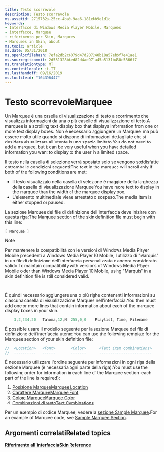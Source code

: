 ```yaml
---
title: Testo scorrevole
description: Testo scorrevole
ms.assetid: 2715732a-25cc-4ba9-9aa6-181ebb9e1d1c
keywords:
- Interfacce di Windows Media Player Mobile, Marquees
- interfacce, Marquee
- riferimento per Skin, Marquees
- Marquees in Skin, about
ms.topic: article
ms.date: 05/31/2018
ms.openlocfilehash: 7efa2db2c6079d47d207240b18a57ebbf7e41ae1
ms.sourcegitcommit: 2d531328b6ed82d4ad971a45a5131b430c5866f7
ms.translationtype: MT
ms.contentlocale: it-IT
ms.lasthandoff: 09/16/2019
ms.locfileid: "104396447"
---
```

# <a name="marquee"></a><span data-ttu-id="6d550-107">Testo scorrevole</span><span class="sxs-lookup"><span data-stu-id="6d550-107">Marquee</span></span>

<span data-ttu-id="6d550-108">Un Marquee è una casella di visualizzazione di testo a scorrimento che visualizza informazioni da una o più caselle di visualizzazione di testo.</span><span class="sxs-lookup"><span data-stu-id="6d550-108">A marquee is a scrolling text display box that displays information from one or more text display boxes.</span></span> <span data-ttu-id="6d550-109">Non è necessario aggiungere un Marquee, ma può essere molto utile quando si dispone di informazioni dettagliate che si desidera visualizzare all'utente in uno spazio limitato.</span><span class="sxs-lookup"><span data-stu-id="6d550-109">You do not need to add a marquee, but it can be very useful when you have detailed information you want to display to the user in a limited space.</span></span>

<span data-ttu-id="6d550-110">Il testo nella casella di selezione verrà spostato solo se vengono soddisfatte entrambe le condizioni seguenti:</span><span class="sxs-lookup"><span data-stu-id="6d550-110">The text in the marquee will scroll only if both of the following conditions are met:</span></span>

-   <span data-ttu-id="6d550-111">Il testo visualizzato nella casella di selezione è maggiore della larghezza della casella di visualizzazione Marquee.</span><span class="sxs-lookup"><span data-stu-id="6d550-111">You have more text to display in the marquee than the width of the marquee display box.</span></span>
-   <span data-ttu-id="6d550-112">L'elemento multimediale viene arrestato o sospeso.</span><span class="sxs-lookup"><span data-stu-id="6d550-112">The media item is either stopped or paused.</span></span>

<span data-ttu-id="6d550-113">La sezione Marquee del file di definizione dell'interfaccia deve iniziare con questa riga:</span><span class="sxs-lookup"><span data-stu-id="6d550-113">The Marquee section of the skin definition file must begin with this line:</span></span>


```C++
[ Marquee ]

```



> [!Note]  
> <span data-ttu-id="6d550-114">Per mantenere la compatibilità con le versioni di Windows Media Player Mobile precedenti a Windows Media Player 10 Mobile, l'utilizzo di "Marquis" in un file di definizione dell'interfaccia personalizzata è ancora considerato valido.</span><span class="sxs-lookup"><span data-stu-id="6d550-114">To maintain compatibility with versions of Windows Media Player Mobile older than Windows Media Player 10 Mobile, using "Marquis" in a skin definition file is still considered valid.</span></span>

 

<span data-ttu-id="6d550-115">È quindi necessario aggiungere una o più righe contenenti informazioni su ciascuna casella di visualizzazione Marquee nell'interfaccia.</span><span class="sxs-lookup"><span data-stu-id="6d550-115">You then must add one or more lines that contain information about each of the marquee display boxes in your skin.</span></span>


```C++
    3,2,234,20   Tahoma,12,N  255,0,0    Playlist, Time, Filename

```



<span data-ttu-id="6d550-116">È possibile usare il modello seguente per la sezione Marquee del file di definizione dell'interfaccia utente:</span><span class="sxs-lookup"><span data-stu-id="6d550-116">You can use the following template for the Marquee section of your skin definition file:</span></span>


```C++
//  <Location>   <Font>       <Color>      <Text item combinations>
//  ----------   ------       -------      ------------------------

```



<span data-ttu-id="6d550-117">È necessario utilizzare l'ordine seguente per informazioni in ogni riga della sezione Marquee (è necessaria ogni parte della riga):</span><span class="sxs-lookup"><span data-stu-id="6d550-117">You must use the following order for information in each line of the Marquee section (each part of the line is required):</span></span>

1.  [<span data-ttu-id="6d550-118">Posizione Marquee</span><span class="sxs-lookup"><span data-stu-id="6d550-118">Marquee Location</span></span>](marquee-location.md)
2.  [<span data-ttu-id="6d550-119">Carattere Marquee</span><span class="sxs-lookup"><span data-stu-id="6d550-119">Marquee Font</span></span>](marquee-font.md)
3.  [<span data-ttu-id="6d550-120">Colore Marquee</span><span class="sxs-lookup"><span data-stu-id="6d550-120">Marquee Color</span></span>](marquee-color.md)
4.  [<span data-ttu-id="6d550-121">Combinazioni di testo</span><span class="sxs-lookup"><span data-stu-id="6d550-121">Text Combinations</span></span>](text-combinations.md)

<span data-ttu-id="6d550-122">Per un esempio di codice Marquee, vedere la [sezione Sample Marquee](sample-marquee-section.md).</span><span class="sxs-lookup"><span data-stu-id="6d550-122">For an example of Marquee code, see [Sample Marquee Section](sample-marquee-section.md).</span></span>

## <a name="related-topics"></a><span data-ttu-id="6d550-123">Argomenti correlati</span><span class="sxs-lookup"><span data-stu-id="6d550-123">Related topics</span></span>

<dl> <dt>

[<span data-ttu-id="6d550-124">**Riferimento all'interfaccia**</span><span class="sxs-lookup"><span data-stu-id="6d550-124">**Skin Reference**</span></span>](skin-reference.md)
</dt> </dl>

 

 




